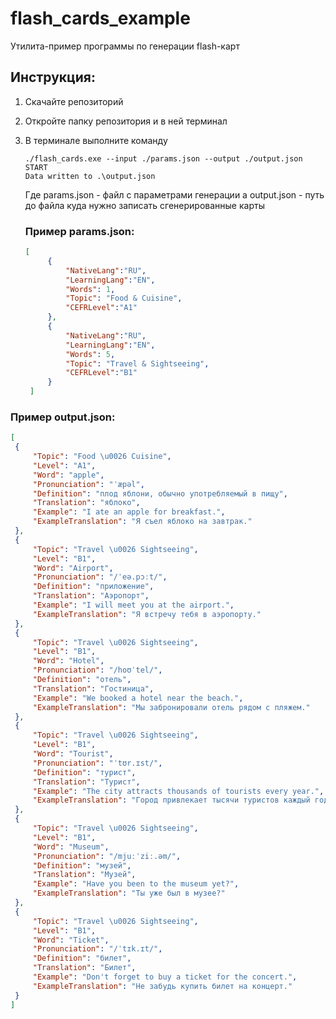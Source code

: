 # flash_cards_example
Утилита-пример программы по генерации flash-карт
## Инструкция:
1. Скачайте репозиторий
2. Откройте папку репозитория и в ней терминал
3. В терминале выполните команду
   ```shell
   ./flash_cards.exe --input ./params.json --output ./output.json
   START
   Data written to .\output.json
   ```
   Где params.json - файл с параметрами генерации а output.json - путь до файла куда нужно записать сгенерированные карты

   ### Пример params.json:
   ```json
   [
	    {
	        "NativeLang":"RU",
		    "LearningLang":"EN",
		    "Words": 1,
		    "Topic": "Food & Cuisine",
		    "CEFRLevel":"A1"
	    },
	    {
	        "NativeLang":"RU",
		    "LearningLang":"EN",
		    "Words": 5,
		    "Topic": "Travel & Sightseeing",
		    "CEFRLevel":"B1"
	    }
	]
   ```
 ### Пример output.json:
   ```json
   [
	{
		"Topic": "Food \u0026 Cuisine",
		"Level": "A1",
		"Word": "apple",
		"Pronunciation": "ˈæpəl",
		"Definition": "плод яблони, обычно употребляемый в пищу",
		"Translation": "яблоко",
		"Example": "I ate an apple for breakfast.",
		"ExampleTranslation": "Я съел яблоко на завтрак."
	},
	{
		"Topic": "Travel \u0026 Sightseeing",
		"Level": "B1",
		"Word": "Airport",
		"Pronunciation": "/ˈeə.pɔːt/",
		"Definition": "приложение",
		"Translation": "Аэропорт",
		"Example": "I will meet you at the airport.",
		"ExampleTranslation": "Я встречу тебя в аэропорту."
	},
	{
		"Topic": "Travel \u0026 Sightseeing",
		"Level": "B1",
		"Word": "Hotel",
		"Pronunciation": "/hoʊˈtel/",
		"Definition": "отель",
		"Translation": "Гостиница",
		"Example": "We booked a hotel near the beach.",
		"ExampleTranslation": "Мы забронировали отель рядом с пляжем."
	},
	{
		"Topic": "Travel \u0026 Sightseeing",
		"Level": "B1",
		"Word": "Tourist",
		"Pronunciation": "ˈtʊr.ɪst/",
		"Definition": "турист",
		"Translation": "Турист",
		"Example": "The city attracts thousands of tourists every year.",
		"ExampleTranslation": "Город привлекает тысячи туристов каждый год."
	},
	{
		"Topic": "Travel \u0026 Sightseeing",
		"Level": "B1",
		"Word": "Museum",
		"Pronunciation": "/mjuːˈziː.əm/",
		"Definition": "музей",
		"Translation": "Музей",
		"Example": "Have you been to the museum yet?",
		"ExampleTranslation": "Ты уже был в музее?"
	},
	{
		"Topic": "Travel \u0026 Sightseeing",
		"Level": "B1",
		"Word": "Ticket",
		"Pronunciation": "/ˈtɪk.ɪt/",
		"Definition": "билет",
		"Translation": "Билет",
		"Example": "Don't forget to buy a ticket for the concert.",
		"ExampleTranslation": "Не забудь купить билет на концерт."
	}
   ]
   ```

